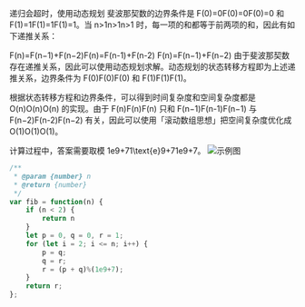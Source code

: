 递归会超时，使用动态规划
斐波那契数的边界条件是 F(0)=0F(0)=0F(0)=0 和 F(1)=1F(1)=1F(1)=1。当 n>1n>1n>1 时，每一项的和都等于前两项的和，因此有如下递推关系：

F(n)=F(n−1)+F(n−2)F(n)=F(n-1)+F(n-2)
F(n)=F(n−1)+F(n−2)
由于斐波那契数存在递推关系，因此可以使用动态规划求解。动态规划的状态转移方程即为上述递推关系，边界条件为 F(0)F(0)F(0) 和 F(1)F(1)F(1)。

根据状态转移方程和边界条件，可以得到时间复杂度和空间复杂度都是 O(n)O(n)O(n) 的实现。由于 F(n)F(n)F(n) 只和 F(n−1)F(n-1)F(n−1) 与 F(n−2)F(n-2)F(n−2) 有关，因此可以使用「滚动数组思想」把空间复杂度优化成 O(1)O(1)O(1)。

计算过程中，答案需要取模 1e9+71\text{e}9+71e9+7。
![示例图](https://assets.leetcode-cn.com/solution-static/jianzhi_10_I/10_I_fig1.gif)
```javascript
/**
 * @param {number} n
 * @return {number}
 */
var fib = function(n) {
    if (n < 2) {
        return n
    }
    let p = 0, q = 0, r = 1;
    for (let i = 2; i <= n; i++) {
        p = q;
        q = r;
        r = (p + q)%(1e9+7);
    }
    return r;
};
```
